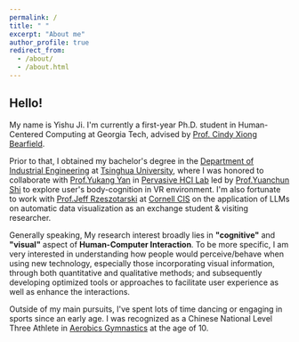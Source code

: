 ```yaml
---
permalink: /
title: " "
excerpt: "About me"
author_profile: true
redirect_from: 
  - /about/
  - /about.html
---
```


<!-- 📢 I'm looking for PhD position in HCI/HAI/VIS starting in Fall 2024!-->

## Hello!
My name is Yishu Ji.
I'm currently a first-year Ph.D. student in Human-Centered Computing at Georgia Tech, advised by [Prof. Cindy Xiong Bearfield](https://cyxiong.com/). 

Prior to that,  I obtained my bachelor's degree in the [Department of Industrial Engineering](https://www.ie.tsinghua.edu.cn/) at [Tsinghua University](https://www.tsinghua.edu.cn/en/), where I was honored to collaborate with [Prof.Yukang Yan](https://yukangyan.info/) in [Pervasive HCI Lab](https://pi.cs.tsinghua.edu.cn/) led by [Prof.Yuanchun Shi](https://www.cs.tsinghua.edu.cn/csen/info/1180/4037.htm) to explore user's body-cognition in VR environment. I'm also fortunate to work with [Prof.Jeff Rzeszotarski](https://jeffrz.com) at [Cornell CIS](https://cis.cornell.edu/) on the application of LLMs on automatic data visualization as an exchange student & visiting researcher.

Generally speaking, My research interest broadly lies in **"cognitive"** and **"visual"** aspect of **Human-Computer Interaction**. To be more specific, I am very interested in understanding how people would perceive/behave when using new technology, especially those incorporating visual information, through both quantitative and qualitative methods; and subsequently developing optimized tools or approaches to facilitate user experience as well as enhance the interactions.


Outside of my main pursuits, I've spent lots of time dancing or engaging in sports since an early age. I was recognized as a Chinese National Level Three Athlete in [Aerobics Gymnastics](https://en.wikipedia.org/wiki/Aerobic_gymnastics) at the age of 10.



